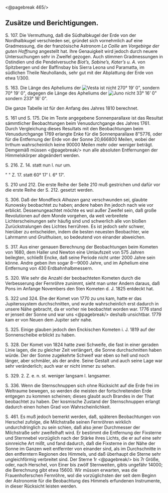 <@pagebreak 465/>

Zusätze und Berichtigungen.
---------------------------

S. 107. Die Vermuthung, daß die Südhalbkugel der Erde von der Nordhalbkugel
verschieden sei, gründet sich vornehmlich auf eine Gradmessung, die der
französische Astronom *La Caille* am *Vorgebirge der guten Hoffnung* angestellt
hat. Ihre Genauigkeit wird jedoch durch neuere Untersuchungen sehr in Zweifel
gezogen. Auch stimmen Gradmessungen in Ostindien und die Pendelversuche *Biot’s,
Sabine’s, Kater’s u. A.* von Spitzbergen und der Baffinsbay bis Sierra Leona und
Paramatta, im südlichen Theile Neuhollands, sehr gut mit der Abplattung der Erde
von etwa 1/300.

S. 163. Die Länge des Apheliums der <img alt="Vesta" src="Vesta.png"/> ist nicht 270° 19’ 0", sondern 70° 19’
0", dagegen die Länge des Apheliums der <img alt="Juno" src="Juno.png"/> nicht 33° 16’ 0" sondern 233° 16’ 0".

Die ganze Tabelle ist für den Anfang des Jahres 1810 berechnet.

S. 161 und S. 175. Die im Texte angegebene Sonnenparallaxe ist das Resultat
sämmtlicher Beobachtungen beim Venusdurchgange des Jahres 1761. Durch
Vergleichung dieses Resultats mit den Beobachtungen beim Venusdurchgange 1769
erlangte Enke für die Sonnenparallaxe 8"5776, oder für die Entfernung der Erde
von der Sonne 20,666800 Meilen, wobei der Irrthum wahrscheinlich keine 90000
Meilen mehr oder weniger beträgt. Demgemäß müssen 
<@pagebreak/>
nun alle absoluten
Entfernungen der Himmelskörper abgeändert werden.

 S. 216. Z. 14. statt nun l. nur um. 

  " "    Z. 17. statt 60° 17’ l. 6° 17’. 

S. 210 und 212. Die erste Reihe der Seite 210 muß gestrichen und dafür vor die
erste Reihe der S. 212. gesetzt werden.

S. 306. Daß der Mondfleck *Alhazen* ganz verschwunden sei, glaubte Kunowsky
beobachtet zu haben; andere haben ihn jedoch nach wie vor erblickt.
Dessenungeachtet möchte es wol außer Zweifel sein, daß große Revolutionen auf
dem Monde vorgehen, da weit verbreitete Lichterscheinungen sehr häufig sind
und schwerlich alle von bloßen Zurückstralungen des Lichtes herrühren. Es ist
jedoch sehr schwer, hierüber zu entscheiden, indem die besten neuesten
Beobachter, wie Lahrmamn und *Gruithuisen*, so bedeutend von einander abweichen.

S. 317. Aus einer genauen Berechnung der Beobachtungen beim Kometen von 1680,
dem Haller und Newton eine Umlaufszeit von 575 Jahren beilegten, schließt
Encke, daß seine Periode nicht unter 2000 Jahre sein könne. Andre geben ihm
sogar 8—9000 Jahre, und im Aphelium eine Entfernung von 430
Erdbahnhalbmessern.

S. 320. Wie sehr die Anzahl der beobachteten Kometen durch die Verbesserung der
Fernröhre zunimmt, sieht man unter Andern daraus, daß Pons im Anfange
Novembers den 5ten Kometen d. J. 1825 entdeckt hat.

S. 322 und 324. Ehe der Komet von 1770 zu uns kam, hatte er das Jupiterssystem
durchschnitten, und wurde wahrscheinlich erst dadurch in unsere Nähe gebracht,
da er vorher nie beobachtet worden war. 1776 stand er jenseit der Sonne und war uns 
<@pagebreak/>
deshalb unsichtbar. 1779 kam er von Neuen dem Jupiter sehr nahe.

S. 325. Einige glauben jedoch den Enckischen Kometen i. J. 1819 auf der
Sonnenscheibe erblickt zu haben.

S. 328. Der Komet von 1824 hatte zwei Schweife, die fast in einer geraden Linie
lagen, die zu gleicher Zeit verlängert, die Sonne durchschnitten haben würde.
Der der Sonne zugekehrte Schweif war eben so hell und noch länger, aber
schmäler, als der andre. Seine Gestalt und auch seine Lage war sehr
veränderlich; auch war er nicht immer zu sehen.

S. 329. 2. Z. e. n. st. weniger langsam l. langsamer.

S. 336. Wenn die Sternschnuppen sich ohne Rücksicht auf die Erde frei im
Weltraume bewegen, so werden die meisten der fortschreitenden Erde entgegen zu
kommen scheinen; dieses glaubt auch Brandes in der That beobachtet zu haben.
Der kosmische Zustand der Sternschnuppen erlangt dadurch einen hohen Grad von
Wahrscheinlichkeit.

S. 461. Es muß jedoch bemerkt werden, daß, späteren Beobachtungen von Herschel
zufolge, die Milchstraße seinen Fernröhren wirklich undurchdringlich zu sein
schien, daß also jener Durchmesser der Milchstraße sehr zweifelhaft wird. Er
bestimmt die Entfernung der Fixsterne und Sternnebel vorzüglich nach der Stärke
ihres Lichts, die er auf eine sehr sinnreiche Art mißt, und fand dadurch, daß
die Fixsterne in der Nähe der Sonne im Ganzen weit entfernter von einander
sind, als im Durchschnitte in den entferntern Regionen des Himmels, und daß
überhaupt die Sterne sehr ungleichförmig verbreitet sind. Der Sterne 1r 
<@pagebreak/>
bis 7r Größe, oder, nach Herschel, von Einer bis zwölf Sternweiten, gibts ungefähr
14000; die Berechnung gibt etwa 15600. Wir müssen erwarten, was die
Frauenhoferschen Fernröhre, wol die vorzüglichsten der seit dem Beginn der
Astronomie für die Beobachtung des Himmels erfundenen Instrumente, in dieser
Rücksicht leisten werden.

